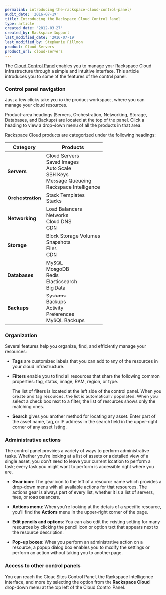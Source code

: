 ```yaml
---
permalink: introducing-the-rackspace-cloud-control-panel/
audit_date: '2016-07-19'
title: Introducing the Rackspace Cloud Control Panel
type: article
created_date: '2012-03-27'
created_by: Rackspace Support
last_modified_date: '2016-07-19'
last_modified_by: Stephanie Fillmon
product: Cloud Servers
product_url: cloud-servers
---
```


The [Cloud Control Panel](https://mycloud.rackspace.com) enables you to manage
your Rackspace Cloud infrastructure through a simple and intuitive
interface. This article introduces you to some of the features of the control panel.

### Control panel navigation

Just a few clicks take you to the product workspace, where you can manage your cloud resources.

Product-area headings (Servers, Orchestration, Networking, Storage, Databases, and Backups) are located at the top of the panel. Click a heading to view a drop-down menu of all the products in that area.

Rackspace Cloud products are categorized under the following headings:

| Category | Products |
| --- | --- |
| **Servers** | Cloud Servers <br />Saved Images <br />Auto Scale <br />SSH Keys <br />Message Queueing <br />Rackspace Intelligence |
| **Orchestration** | Stack Templates <br />Stacks |
| **Networking** | Load Balancers <br />Networks <br />Cloud DNS <br /> CDN |
| **Storage** | Block Storage Volumes <br />Snapshots <br />Files <br />CDN |
| **Databases** | MySQL <br />MongoDB <br />Redis <br />Elasticsearch <br />Big Data |
| **Backups** | Systems <br />Backups <br />Activity <br />Preferences <br />MySQL Backups |

### Organization

Several features help you organize, find, and efficiently manage your resources:

-  **Tags** are customized labels that you can add to any of the resources in your cloud infrastructure.

-  **Filters** enable you to find all resources that share the following common properties: tag, status, image, RAM, region, or type.

   The list of filters is located at the left side of the control panel. When you create and tag resources, the list is automatically populated. When you select a check box next to a filter, the list of resources shows only the matching ones.

-  **Search**  gives you another method for locating any asset. Enter part of the asset name, tag, or IP address in the search field in the upper-right corner of any asset listing.

### Administrative actions

The control panel provides a variety of ways to perform administrative tasks. Whether you're looking at a list of assets or a detailed view of a single asset, you don't need to leave your current location to perform a task; every task you might want to perform is accessible right where you are.

-  **Gear icon**: The gear icon to the left of a resource name which provides a drop-down menu with all available actions for that resources. The actions gear is always part of every list, whether it is a list of servers, files, or load balancers.

-  **Actions menu**: When you're looking at the details of a specific resource, you'll find the **Actions** menu in the upper-right corner of the page.

-  **Edit pencils and options**: You can also edit the existing setting for many resources by clicking the pencil icon or option text that appears next to the resource description.

-  **Pop-up boxes**:  When you perform an administrative action on a resource, a popup dialog box enables you to modify the settings or perform an action without taking you to another page.

### Access to other control panels

You can reach the Cloud Sites Control Panel, the Rackspace Intelligence interface, and more by selecting the option from the **Rackspace Cloud** drop-down menu at the top left of the Cloud Control Panel.
